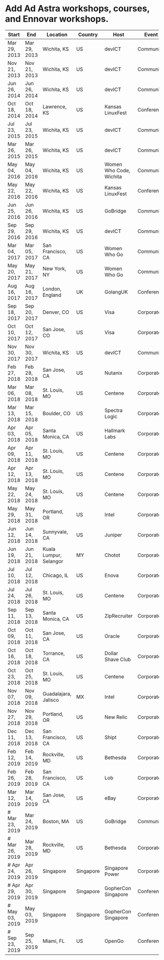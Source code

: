 # Add Ad Astra workshops, courses, and Ennovar workshops.
Start        | End          | Location               | Country   | Host                    | Event      | Type                | Topic       | Attendees | URL
------------ | ------------ | ---------------------- | -------   | ----------------------- | ---------- | ------------------- | ----------- | --------- | -------------------------------------------
Mar 29, 2013 | Mar 29, 2013 | Wichita, KS            | US        | devICT                  | Community  | Talk                | RegEx       | 20        | https://www.youtube.com/watch?v=4LnyHF8dnIk
Nov 21, 2013 | Nov 21, 2013 | Wichita, KS            | US        | devICT                  | Community  | Talk                | Twig        | 20        | https://www.youtube.com/watch?v=deqGYV8P0Nc
Jun 26, 2014 | Jun 26, 2014 | Wichita, KS            | US        | devICT                  | Community  | Talk                | OOP         | 20        | https://www.youtube.com/watch?v=7QoEfPYULXM
Oct 18, 2014 | Oct 18, 2014 | Lawrence, KS           | US        | Kansas LinuxFest        | Conference | Talk                | Go          | 30        |
Jul 23, 2015 | Jul 23, 2015 | Wichita, KS            | US        | devICT                  | Community  | Talk                | Go          | 20        | https://www.youtube.com/watch?v=zVvjpLu6iIo
Mar 26, 2015 | Mar 26, 2015 | Wichita, KS            | US        | devICT                  | Community  | Talk                | Vim         | 30        | https://www.youtube.com/watch?v=SaGgc8xnO1U
May 04, 2016 | May 04, 2016 | Wichita, KS            | US        | Women Who Code, Wichita | Community  | Training            | Go          | 20        |
May 22, 2016 | May 22, 2016 | Wichita, KS            | US        | Kansas LinuxFest        | Conference | Talk                | exercism.io | 25        |
Jun 25, 2016 | Jun 26, 2016 | Wichita, KS            | US        | GoBridge                | Community  | Training            | Go Web      | 20        |
Sep 29, 2016 | Sep 29, 2016 | Wichita, KS            | US        | devICT                  | Community  | Talk                | Docker      | 15        | https://www.youtube.com/watch?v=xYNJ_IAj35Q
Mar 04, 2017 | Mar 05, 2017 | San Francisco, CA      | US        | Women Who Go            | Community  | Training            | Go Web      | 20        |
May 20, 2017 | May 21, 2017 | New York, NY           | US        | Women Who Go            | Community  | Training            | Go Web      | 15        |
Aug 16, 2017 | Aug 16, 2017 | London, England        | UK        | GolangUK                | Conference | Training            | Go Web      | 30        |
Sep 18, 2017 | Sep 20, 2017 | Denver, CO             | US        | Visa                    | Corporate  | Training            | Go Web      | 20        |
Oct 10, 2017 | Oct 12, 2017 | San Jose, CO           | US        | Visa                    | Corporate  | Training            | Go Web      | 20        |
Nov 30, 2017 | Nov 30, 2017 | Wichita, KS            | US        | devICT                  | Community  | Talk                | Allies      | 15        | https://www.youtube.com/watch?v=PWheG9CyUAY
Feb 27, 2018 | Feb 28, 2018 | San Jose, CA           | US        | Nutanix                 | Corporate  | Training            | Go          | 30        |
Mar 06, 2018 | Mar 08, 2018 | St. Louis, MO          | US        | Centene                 | Corporate  | Training            | Go          | 30        |
Mar 13, 2018 | Mar 15, 2018 | Boulder, CO            | US        | Spectra Logic           | Corporate  | Training            | Go          | 30        |
Apr 03, 2018 | Apr 05, 2018 | Santa Monica, CA       | US        | Hallmark Labs           | Corporate  | Training            | Go          | 25        |
Apr 09, 2018 | Apr 11, 2018 | St. Louis, MO          | US        | Centene                 | Corporate  | Training            | Go          | 25        |
Apr 12, 2018 | Apr 13, 2018 | St. Louis, MO          | US        | Centene                 | Corporate  | Training            | Go          | 25        |
May 22, 2018 | May 24, 2018 | St. Louis, MO          | US        | Centene                 | Corporate  | Training            | Go          | 25        |
May 29, 2018 | May 31, 2018 | Portland, OR           | US        | Intel                   | Corporate  | Training            | Go          | 25        |
Jun 12, 2018 | Jun 14, 2018 | Sunnyvale, CA          | US        | Juniper                 | Corporate  | Training            | Go          | 30        |
Jun 19, 2018 | Jun 21, 2018 | Kuala Lumpur, Selangor | MY        | Chotot                  | Corporate  | Training            | Go          | 20        |
Jul 10, 2018 | Jul 12, 2018 | Chicago, IL            | US        | Enova                   | Corporate  | Training            | Go          | 30        |
Jul 24, 2018 | Jul 26, 2018 | St. Louis, MO          | US        | Centene                 | Corporate  | Training            | Go          | 25        |
Sep 11, 2018 | Sep 13, 2018 | Santa Monica, CA       | US        | ZipRecruiter            | Corporate  | Training            | Go          | 30        |
Oct 09, 2018 | Oct 11, 2018 | San Jose, CA           | US        | Oracle                  | Corporate  | Training            | Go          | 30        |
Oct 16, 2018 | Oct 18, 2018 | Torrance, CA           | US        | Dollar Shave Club       | Corporate  | Training            | Go          | 20        |
Oct 23, 2018 | Oct 25, 2018 | St. Louis, MO          | US        | Centene                 | Corporate  | Training            | Go          | 25        |
Nov 07, 2018 | Nov 09, 2018 | Guadalajara, Jalisco   | MX        | Intel                   | Corporate  | Training            | Go          | 30        |
Nov 27, 2018 | Nov 29, 2018 | Portland, OR           | US        | New Relic               | Corporate  | Training            | Go          | 30        |
Dec 11, 2018 | Dec 13, 2018 | San Francisco, CA      | US        | Shipt                   | Corporate  | Training            | Go          | 30        |
Feb 12, 2019 | Feb 14, 2019 | Rockville, MD          | US        | Bethesda                | Corporate  | Training            | Go          | 30        |
Feb 26, 2019 | Feb 28, 2019 | San Francisco, CA      | US        | Lob                     | Corporate  | Training            | Go          | 25        |
Mar 12, 2019 | Mar 14, 2019 | San Jose, CA           | US        | eBay                    | Corporate  | Training            | Go          | 2         |
# Mar 23, 2019 | Mar 24, 2019 | Boston, MA             | US        | GoBridge                | Community  | Training            | Service     | 0         | https://www.meetup.com/gobridge/events/258872479/
# Mar 26, 2019 | Mar 28, 2019 | Rockville, MD          | US        | Bethesda                | Corporate  | Training            | Service     | 0         |
# Apr 24, 2019 | Apr 26, 2019 | Singapore              | Singapore | Singapore Power         | Corporate  | Training            | Go          | 0         |
# Apr 29, 2019 | Apr 30, 2019 | Singapore              | Singapore | GopherCon Singapore     | Conference | Training            | Go          | 0         |
# May 03, 2019 | May 03, 2019 | Singapore              | Singapore | GopherCon Singapore     | Conference | Talk                | Go          | 0         |
# Sep 23, 2019 | Sep 25, 2019 | Miami, FL              | US        | OpenGo                  | Conference | Training            | Go          | 0         | https://opengo.io/

